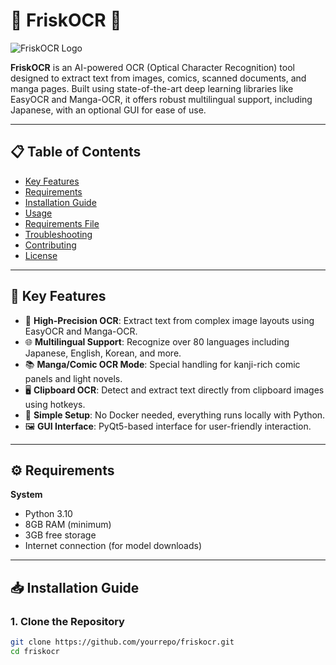 # 📄 FriskOCR 🎯

![FriskOCR Logo](link_to_logo_if_any)

**FriskOCR** is an AI-powered OCR (Optical Character Recognition) tool designed to extract text from images, comics, scanned documents, and manga pages. Built using state-of-the-art deep learning libraries like EasyOCR and Manga-OCR, it offers robust multilingual support, including Japanese, with an optional GUI for ease of use.

---

## 📋 Table of Contents

- [Key Features](#-key-features)
- [Requirements](#️-requirements)
- [Installation Guide](#-installation-guide)
- [Usage](#-usage)
- [Requirements File](#-requirements-file)
- [Troubleshooting](#-troubleshooting)
- [Contributing](#-contributing)
- [License](#-license)

---

## 🚀 Key Features

- 🧠 **High-Precision OCR**: Extract text from complex image layouts using EasyOCR and Manga-OCR.
- 🌐 **Multilingual Support**: Recognize over 80 languages including Japanese, English, Korean, and more.
- 📚 **Manga/Comic OCR Mode**: Special handling for kanji-rich comic panels and light novels.
- 🖥 **Clipboard OCR**: Detect and extract text directly from clipboard images using hotkeys.
- 🧰 **Simple Setup**: No Docker needed, everything runs locally with Python.
- 🖼 **GUI Interface**: PyQt5-based interface for user-friendly interaction.

---

## ⚙️ Requirements

**System**
- Python 3.10
- 8GB RAM (minimum)
- 3GB free storage
- Internet connection (for model downloads)

---

## 📥 Installation Guide

### 1. Clone the Repository

```bash
git clone https://github.com/yourrepo/friskocr.git
cd friskocr
